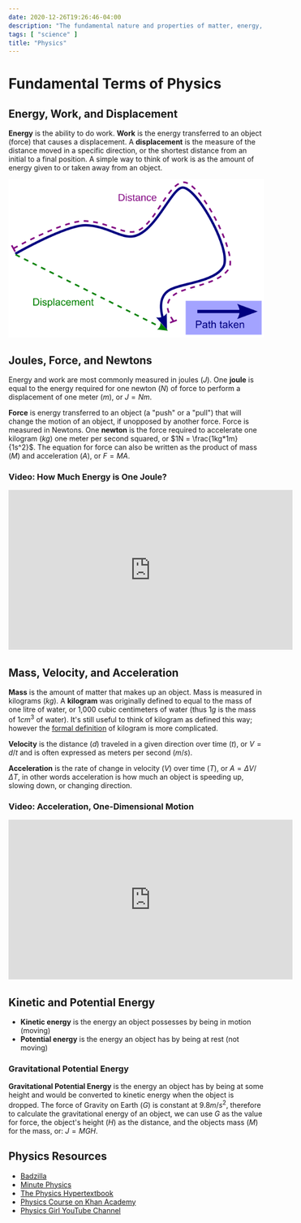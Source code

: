 ```yaml
---
date: 2020-12-26T19:26:46-04:00
description: "The fundamental nature and properties of matter, energy, and motion"
tags: [ "science" ]
title: "Physics"
---
```


# Fundamental Terms of Physics

## Energy, Work, and Displacement

**Energy** is the ability to do work. **Work** is the energy transferred to an object (force) that causes a displacement. A **displacement** is the measure of the distance moved in a specific direction, or the shortest distance from an initial to a final position. A simple way to think of work is as the amount of energy given to or taken away from an object.

![Distance vs. Displacement](/img/distance-vs-displacement.svg)

## Joules, Force, and Newtons

Energy and work are most commonly measured in joules ($J$). One **joule** is equal to the energy required for one newton ($N$) of force to perform a displacement of one meter ($m$), or $J=Nm$.

**Force** is energy transferred to an object (a "push" or a "pull") that will change the motion of an object, if unopposed by another force. Force is measured in Newtons. One **newton** is the force required to accelerate one kilogram ($kg$) one meter per second squared, or $1N = \frac{1kg*1m}{1s^2}$. The equation for force can also be written as the product of mass ($M$) and acceleration ($A$), or $F=MA$.

### Video: How Much Energy is One Joule?

<iframe width="560" height="315" src="https://www.youtube.com/embed/_qEBElHoYUA" frameborder="0" allow="accelerometer; autoplay; clipboard-write; encrypted-media; gyroscope; picture-in-picture" allowfullscreen></iframe>

## Mass, Velocity, and Acceleration

**Mass** is the amount of matter that makes up an object. Mass is measured in kilograms ($kg$). A **kilogram** was originally defined to equal to the mass of one litre of water, or 1,000 cubic centimeters of water (thus $1g$ is the mass of $1cm^3$ of water). It's still useful to think of kilogram as defined this way; however the [formal definition](https://www.bipm.org/en/si-base-units/kilogram) of kilogram is more complicated.

**Velocity** is the distance ($d$) traveled in a given direction over time ($t$), or $V=d/t$ and is often expressed as meters per second ($m/s$).

**Acceleration** is the rate of change in velocity ($V$) over time ($T$), or $A=\Delta{V}/\Delta{T}$, in other words acceleration is how much an object is speeding up, slowing down, or changing direction.

### Video: Acceleration, One-Dimensional Motion

<iframe width="560" height="315" src="https://www.youtube.com/embed/FOkQszg1-j8" frameborder="0" allow="accelerometer; autoplay; clipboard-write; encrypted-media; gyroscope; picture-in-picture" allowfullscreen></iframe>

## Kinetic and Potential Energy

* **Kinetic energy** is the energy an object possesses by being in motion (moving)
* **Potential energy** is the energy an object has by being at rest (not moving)

### Gravitational Potential Energy

**Gravitational Potential Energy** is the energy an object has by being at some height and would be converted to kinetic energy when the object is dropped. The force of Gravity on Earth ($G$) is constant at $9.8m/s^2$, therefore to calculate the gravitational energy of an object, we can use $G$ as the value for force, the object's height ($H$) as the distance, and the objects mass ($M$) for the mass, or: $J=MGH$.

## Physics Resources

* [Badzilla](https://www.youtube.com/channel/UC78CNYDm55nw-rI7ZsZpIzw)
* [Minute Physics](https://www.youtube.com/channel/UCUHW94eEFW7hkUMVaZz4eDg)
* [The Physics Hypertextbook](https://physics.info/)
* [Physics Course on Khan Academy](https://www.khanacademy.org/science/physics)
* [Physics Girl YouTube Channel](https://www.youtube.com/channel/UC7DdEm33SyaTDtWYGO2CwdA)
